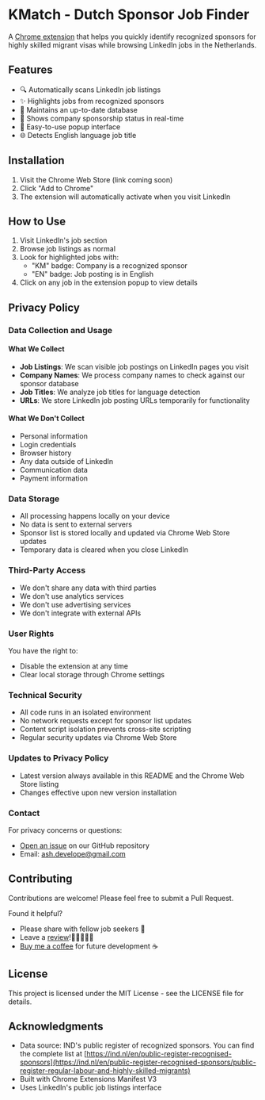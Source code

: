 # KMatch - Dutch Sponsor Job Finder

A [Chrome extension](https://chromewebstore.google.com/detail/kmatch-dutch-sponsor-job/jlchmhdkonkhmllpdcjomhboiednalmf) that helps you quickly identify recognized sponsors for highly skilled migrant visas while browsing LinkedIn jobs in the Netherlands.

## Features

- 🔍 Automatically scans LinkedIn job listings
- ✨ Highlights jobs from recognized sponsors
- 🔄 Maintains an up-to-date database
- 🏢 Shows company sponsorship status in real-time
- 📱 Easy-to-use popup interface
- 🌐 Detects English language job title

## Installation

1. Visit the Chrome Web Store (link coming soon)
2. Click "Add to Chrome"
3. The extension will automatically activate when you visit LinkedIn

## How to Use

1. Visit LinkedIn's job section
2. Browse job listings as normal
3. Look for highlighted jobs with:
   - "KM" badge: Company is a recognized sponsor
   - "EN" badge: Job posting is in English
4. Click on any job in the extension popup to view details

## Privacy Policy

### Data Collection and Usage

#### What We Collect
- **Job Listings**: We scan visible job postings on LinkedIn pages you visit
- **Company Names**: We process company names to check against our sponsor database
- **Job Titles**: We analyze job titles for language detection
- **URLs**: We store LinkedIn job posting URLs temporarily for functionality

#### What We Don't Collect
- Personal information
- Login credentials
- Browser history
- Any data outside of LinkedIn
- Communication data
- Payment information

### Data Storage

- All processing happens locally on your device
- No data is sent to external servers
- Sponsor list is stored locally and updated via Chrome Web Store updates
- Temporary data is cleared when you close LinkedIn

### Third-Party Access

- We don't share any data with third parties
- We don't use analytics services
- We don't use advertising services
- We don't integrate with external APIs

### User Rights

You have the right to:
- Disable the extension at any time
- Clear local storage through Chrome settings

### Technical Security

- All code runs in an isolated environment
- No network requests except for sponsor list updates
- Content script isolation prevents cross-site scripting
- Regular security updates via Chrome Web Store

### Updates to Privacy Policy

- Latest version always available in this README and the Chrome Web Store listing
- Changes effective upon new version installation

### Contact

For privacy concerns or questions:
- [Open an issue](https://github.com/AshZLee/KMatch/issues) on our GitHub repository
- Email: ash.develope@gmail.com

## Contributing

Contributions are welcome! Please feel free to submit a Pull Request.

Found it helpful?
- Please share with fellow job seekers 🔗
- Leave a [review](https://chromewebstore.google.com/detail/kmatch-dutch-sponsor-job/jlchmhdkonkhmllpdcjomhboiednalmf)!🌟🌟🌟🌟🌟
- [Buy me a coffee](https://buymeacoffee.com/ash.develope?new=1) for future development ☕️

## License

This project is licensed under the MIT License - see the LICENSE file for details.

## Acknowledgments

- Data source: IND's public register of recognized sponsors. You can find the complete list at [https://ind.nl/en/public-register-recognised-sponsors](https://ind.nl/en/public-register-recognised-sponsors/public-register-regular-labour-and-highly-skilled-migrants)
- Built with Chrome Extensions Manifest V3
- Uses LinkedIn's public job listings interface

